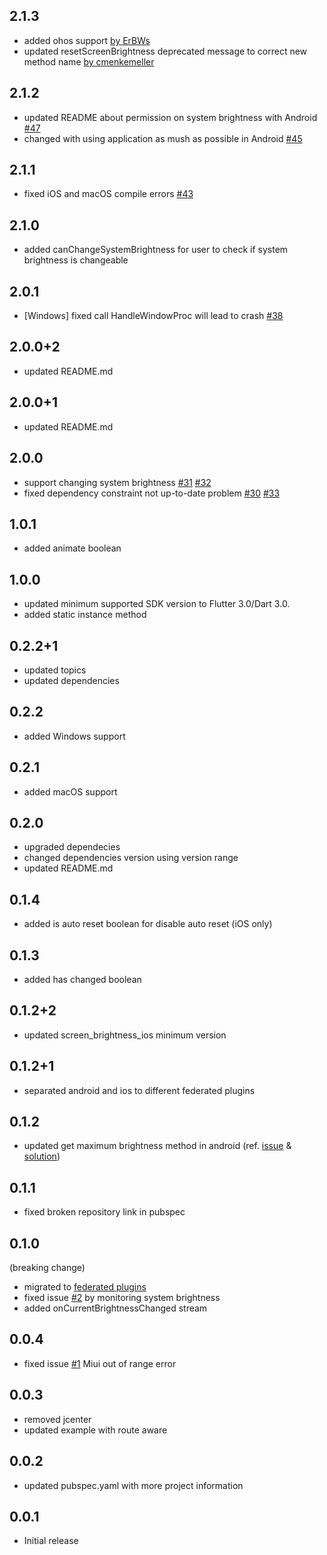 ## 2.1.3

* added ohos support [by ErBWs](https://github.com/ErBWs)
* updated resetScreenBrightness deprecated message to correct new method name [by cmenkemeller](https://github.com/cmenkemeller)

## 2.1.2

* updated README about permission on system brightness with Android [#47](https://github.com/aaassseee/screen_brightness/issues/47)
* changed with using application as mush as possible in Android [#45](https://github.com/aaassseee/screen_brightness/issues/45)

## 2.1.1

* fixed iOS and macOS compile errors [#43](https://github.com/aaassseee/screen_brightness/issues/43)

## 2.1.0

* added canChangeSystemBrightness for user to check if system brightness is changeable

## 2.0.1

* [Windows] fixed call HandleWindowProc will lead to crash [#38](https://github.com/aaassseee/screen_brightness/issues/38)

## 2.0.0+2

* updated README.md

## 2.0.0+1

* updated README.md

## 2.0.0

* support changing system brightness [#31](https://github.com/aaassseee/screen_brightness/issues/31) [#32](https://github.com/aaassseee/screen_brightness/issues/32)
* fixed dependency constraint not up-to-date problem [#30](https://github.com/aaassseee/screen_brightness/issues/30) [#33](https://github.com/aaassseee/screen_brightness/issues/33)

## 1.0.1

* added animate boolean

## 1.0.0

* updated minimum supported SDK version to Flutter 3.0/Dart 3.0.
* added static instance method

## 0.2.2+1

* updated topics
* updated dependencies

## 0.2.2

* added Windows support

## 0.2.1

* added macOS support

## 0.2.0

* upgraded dependecies
* changed dependencies version using version range
* updated README.md

## 0.1.4

* added is auto reset boolean for disable auto reset (iOS only)

## 0.1.3

* added has changed boolean

## 0.1.2+2

* updated screen_brightness_ios minimum version

## 0.1.2+1

* separated android and ios to different federated plugins

## 0.1.2

* updated get maximum brightness method in android (ref. [issue](https://github.com/aaassseee/screen_brightness/issues/1) & [solution](https://stackoverflow.com/questions/56203720/how-do-i-detect-the-screen-brightness-range-on-android))

## 0.1.1

* fixed broken repository link in pubspec

## 0.1.0 

(breaking change)
* migrated to [federated plugins](https://docs.google.com/document/d/1LD7QjmzJZLCopUrFAAE98wOUQpjmguyGTN2wd_89Srs)
* fixed issue [#2](https://github.com/aaassseee/screen_brightness/issues/2) by monitoring system brightness
* added onCurrentBrightnessChanged stream

## 0.0.4

* fixed issue [#1](https://github.com/aaassseee/screen_brightness/issues/1) Miui out of range error

## 0.0.3

* removed jcenter
* updated example with route aware

## 0.0.2

* updated pubspec.yaml with more project information

## 0.0.1

* Initial release
